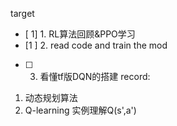 target 
- [ 1] 1. RL算法回顾&PPO学习
- [1 ] 2. read code and train the mod
- [ ] 3. 看懂tf版DQN的搭建
record:
1. 动态规划算法
2. Q-learning 实例理解Q(s',a')
